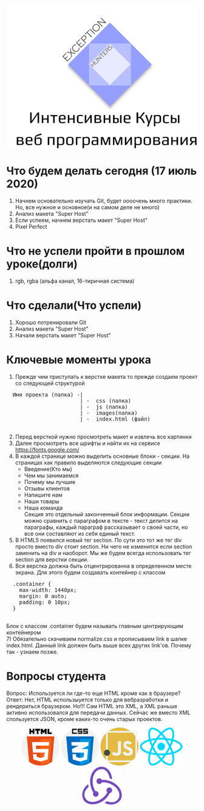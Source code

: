 <p align="center">
  <img src="eh-logo.svg" alt="Exception Hunters logo"/>
</p>

# Что будем делать сегодня (17 июль 2020)
1) Начнем основательно изучать Git, будет оооочень много практики. Но, все нужное и основное(и на самом деле не много)
2) Анализ макета "Super Host"
3) Если успеем, начнем верстать макет "Super Host"
4) Pixel Perfect 

# Что не успели пройти в прошлом уроке(долги)
1) rgb, rgba (альфа канал, 16-тиричная система)

# Что сделали(Что успели)
1) Хорошо потренировали Git
2) Анализ макета "Super Host"
3) Начали верстать макет "Super Host"

# Ключевые моменты урока
1) Прежде чем приступать к верстке макета то прежде создаем проект со следующей структурой
  <pre>
  Имя проекта (папка) -|
                       | -  сss (папка)
                       | -  js (папка)
                       | -  images(папка)
                       | -  index.html (файл)
  </pre>
              
              
2) Перед версткой нужно просмотреть макет и извлечь все картинки
3) Далее просмотреть все шрифты и найти их на сервисе  https://fonts.google.com/
4) В каждой странице можно выделить основные блоки - секции. На страницах как правило выделяются следующие секции
    * Введение(Кто мы)
    * Чем мы занимаемся
    * Почему мы лучшие
    * Отзывы клиентов
    * Напишите нам
    * Наши товары
    * Наша команда <br/>
Секция это отдельный законченный блок информации. Секции можно сравнить с параграфом в тексте - текст делится на параграфы, каждый параграф рассказывает о своей части, но все они составляют из себя единый текст.
5) В HTML5 появился новый тег section. По сути это тот же тег div просто вместо div стоит section. Ни чего не изменится если section заменить на div и наоборот. Мы же будем всегда использовать тег section для верстки секции.
6) Вся верстка должна быть отцентрированна в определенном месте экрана. Для этого будем создавать контейнер с классом   
  <pre>
  .container {
    max-width: 1440px;
    margin: 0 auto;
    padding: 0 10px;
  }
  </pre>
  Блок с классом .container будем называть главным центрирующим контейнером <br/>
 7) Обязательно скачиваем normalize.css и прописываем link в шапке index.html. Данный link должен быть выше всех других link'ов. Почему так - узнаем позже.
    
# Вопросы студента
Вопрос: Используется ли где-то еще HTML кроме как в браузере?
Ответ: Нет, HTML использыуется только для вебразработки и рендериться браузером. Но!!! Сам HTML это XML, а XML раньше активно использовался для передачи данных. Сейчас же вместо XML спользуется JSON, кроме каких-то очень старых проектов.



<p align="center">
  <img with="100" height="100" src="html-5.svg" alt="html-logo"/>
  <img with="100" height="100" src="css.svg" alt="css-logo"/>
  <img with="100" height="100" src="javascript.svg" alt="js-logo"/>
  <img with="100" height="100" src="react.svg" alt="react-logo"/>
  <img with="100" height="100" src="redux.svg" alt="redux-logo"/>
</p>
